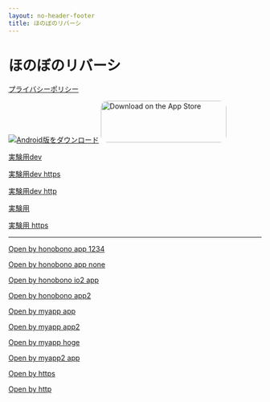 ```yaml
---
layout: no-header-footer
title: ほのぼのリバーシ
---
```

# ほのぼのリバーシ

[プライバシーポリシー](privacy.md)


[![Android版をダウンロード](https://play.google.com/intl/en_us/badges/static/images/badges/ja_badge_web_generic.png)](https://play.google.com/store/apps/details?id=com.otobou.honoreversi&pcampaignid=pcampaignidMKT-Other-global-all-co-prtnr-py-PartBadge-Mar2515-1)
<a href="https://apps.apple.com/jp/app/%E3%81%BB%E3%81%AE%E3%81%BC%E3%81%AE%E3%83%AA%E3%83%90%E3%83%BC%E3%82%B7/id6502185427?itsct=apps_box_badge&amp;itscg=30200" style="display: inline-block; overflow: hidden; border-radius: 13px; width: 250px; height: 83px;"><img src="https://tools.applemediaservices.com/api/badges/download-on-the-app-store/black/ja-jp?size=250x83&amp;releaseDate=1714867200" alt="Download on the App Store" style="border-radius: 13px; width: 250px; height: 83px;"></a>


<a href="honobono-reversi://i-love-reversi.github.io/app/2oMwA8LAWvkIcgCSB0Qw">実験用dev</a>

<a href="https://i-love-reversi.github.io/app/2oMwA8LAWvkIcgCSB0Qw">実験用dev https</a>

<a href="http://i-love-reversi.github.io/app/2oMwA8LAWvkIcgCSB0Qw">実験用dev http</a>

<a href="honobono-reversi://i-love-reversi.github.io/app/7L39cRQ2p7bIbxHIoqdA">実験用</a>

<a href="https://i-love-reversi.github.io/app/7L39cRQ2p7bIbxHIoqdA">実験用 https</a>

-----

<a href="honobono-reversi://i-love-reversi.github.io/app/1234">Open by honobono app 1234</a>

<a href="honobono-reversi://i-love-reversi.github.io/app/">Open by honobono app none</a>


<a href="honobono-reversi://i-love-reversi.github.io2/app/1234">Open by honobono io2 app</a>

<a href="honobono-reversi://i-love-reversi.github.io/app2/1234">Open by honobono app2</a>

<a href="myapp://i-love-reversi.github.io/app/1234">Open by myapp app</a>

<a href="myapp://i-love-reversi.github.io/app2/1234">Open by myapp app2</a>

<a href="myapp://i-love-reversi.github.io/hoge/1234">Open by myapp hoge</a>

<a href="myapp2://i-love-reversi.github.io/app/1234">Open by myapp2 app</a>

<a href="https://i-love-reversi.github.io/app/1234">Open by https</a>

<a href="http://i-love-reversi.github.io/app/1234">Open by http</a>
